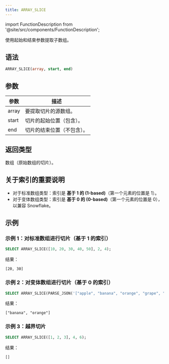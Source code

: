 ```yaml
---
title: ARRAY_SLICE
---
```

import FunctionDescription from '@site/src/components/FunctionDescription';

<FunctionDescription description="引入或更新于：v1.2.762"/>

使用起始和结束参数提取子数组。

## 语法

```sql
ARRAY_SLICE(array, start, end)
```

## 参数

| 参数 | 描述 |
|-----------|-------------|
| array     | 要提取切片的源数组。 |
| start     | 切片的起始位置（包含）。 |
| end       | 切片的结束位置（不包含）。 |

## 返回类型

数组（原始数组的切片）。

## 关于索引的重要说明

- 对于标准数组类型：索引是 **基于 1 的 (1-based)**（第一个元素的位置是 1）。
- 对于变体数组类型：索引是 **基于 0 的 (0-based)**（第一个元素的位置是 0），以兼容 Snowflake。

## 示例

### 示例 1：对标准数组进行切片（基于 1 的索引）

```sql
SELECT ARRAY_SLICE([10, 20, 30, 40, 50], 2, 4);
```

结果：

```
[20, 30]
```

### 示例 2：对变体数组进行切片（基于 0 的索引）

```sql
SELECT ARRAY_SLICE(PARSE_JSON('["apple", "banana", "orange", "grape", "kiwi"]'), 1, 3);
```

结果：

```
["banana", "orange"]
```

### 示例 3：越界切片

```sql
SELECT ARRAY_SLICE([1, 2, 3], 4, 6);
```

结果：

```
[]
```